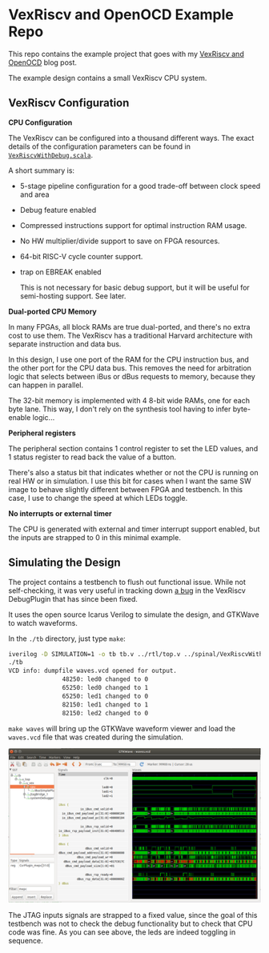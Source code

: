 
# VexRiscv and OpenOCD Example Repo

This repo contains the example project that goes with my [VexRiscv and OpenOCD](https://tomverbeure.github.io/2021/03/06/VexRiscv-and-OpenOCD.html)
blog post.

The example design contains a small VexRiscv CPU system.

## VexRiscv Configuration

**CPU Configuration**

The VexRiscv can be configured into a thousand different ways. The exact details
of the configuration parameters can be found in 
[`VexRiscvWithDebug.scala`](spinal/src/main/scala/cpu/VexRiscvWithDebug.scala).

A short summary is:

* 5-stage pipeline configuration for a good trade-off between clock speed and area
* Debug feature enabled
* Compressed instructions support for optimal instruction RAM usage.
* No HW multiplier/divide support to save on FPGA resources.
* 64-bit RISC-V cycle counter support.
* trap on EBREAK enabled

    This is not necessary for basic debug support, but it will be useful for semi-hosting
    support. See later.

**Dual-ported CPU Memory**

In many FPGAs, all block RAMs are true dual-ported, and there's no extra cost to use them.
The VexRiscv has a traditional Harvard architecture with separate instruction and data bus.

In this design, I use one port of the RAM for the CPU instruction bus, and the other port 
for the CPU data bus.  This removes the need for arbitration logic that selects between iBus or
dBus requests to memory, because they can happen in parallel.

The 32-bit memory is implemented with 4 8-bit wide RAMs, one for each byte lane. This way, 
I don't rely on the synthesis tool having to infer byte-enable logic...

**Peripheral registers**

The peripheral section contains 1 control register to set the LED values, and 1 status
register to read back the value of a button.

There's also a status bit that indicates whether or not the CPU is running on real
HW or in simulation. I use this bit for cases when I want the same SW image to behave
slightly different between FPGA and testbench. In this case, I use to change
the speed at which LEDs toggle. 

**No interrupts or external timer**

The CPU is generated with external and timer interrupt support enabled, but the inputs
are strapped to 0 in this minimal example.

## Simulating the Design

The project contains a testbench to flush out functional issue.  While not self-checking, it was very useful in tracking down 
[a bug](https://github.com/SpinalHDL/VexRiscv/issues/176) in the VexRiscv DebugPlugin that has since been fixed.

It uses the open source Icarus Verilog to simulate the design, and GTKWave to watch waveforms. 

In the `./tb` directory, just type `make`:

```sh
iverilog -D SIMULATION=1 -o tb tb.v ../rtl/top.v ../spinal/VexRiscvWithDebug.v
./tb
VCD info: dumpfile waves.vcd opened for output.
               48250: led0 changed to 0
               65250: led0 changed to 1
               65250: led1 changed to 0
               82150: led1 changed to 1
               82150: led2 changed to 0
```

`make waves` will bring up the GTKWave waveform viewer and load the `waves.vcd` file that was created during
the simulation.

![GTKWave screenshot](gtkwave.png)

The JTAG inputs signals are strapped to a fixed value, since the goal of this testbench was not to check
the debug functionality  but to check that CPU code was fine.  As you can see above, the leds are indeed 
toggling in sequence.
